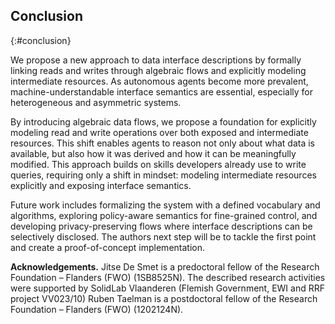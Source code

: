 ## Conclusion
{:#conclusion}

We propose a new approach to data interface descriptions by formally linking reads and writes through algebraic flows and explicitly modeling intermediate resources.
As autonomous agents become more prevalent, machine-understandable interface semantics are essential,
especially for heterogeneous and asymmetric systems.

By introducing algebraic data flows, we propose a foundation for explicitly modeling read and write operations over both exposed and intermediate resources.
This shift enables agents to reason not only about what data is available,
but also how it was derived and how it can be meaningfully modified.
This approach builds on skills developers already use to write queries,
requiring only a shift in mindset: modeling intermediate resources explicitly and exposing interface semantics.

Future work includes formalizing the system with a defined vocabulary and algorithms,
exploring policy-aware semantics for fine-grained control, and developing privacy-preserving flows where interface descriptions can be selectively disclosed.
The authors next step will be to tackle the first point and create a proof-of-concept implementation.


**Acknowledgements.** Jitse De Smet is a predoctoral fellow of the Research Foundation – Flanders (FWO) (1SB8525N).
The described research activities were supported by SolidLab Vlaanderen (Flemish Government, EWI and RRF project VV023/10)
Ruben Taelman is a postdoctoral fellow of the Research Foundation – Flanders (FWO) (1202124N).
